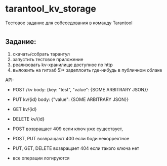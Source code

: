 # tarantool_kv_storage
Тестовое задание для собеседования в команду Tarantool
#

## Задание:

1) скачать/собрать тарантул
2) запустить тестовое приложение
3) реализовать kv-хранилище доступное по http
4) выложить на гитхаб 
5)* задеплоить где-нибудь в публичном облаке

API:
 - POST /kv body: {key: "test", "value": {SOME ARBITRARY JSON}} 
 - PUT kv/{id} body: {"value": {SOME ARBITRARY JSON}}
 - GET kv/{id} 
 - DELETE kv/{id}

 - POST  возвращает 409 если ключ уже существует, 
 - POST, PUT возвращают 400 если боди некорректное
 - PUT, GET, DELETE возвращает 404 если такого ключа нет
 - все операции логируются
